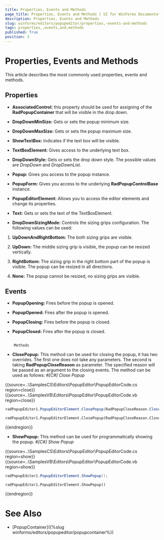 ```yaml
---
title: Properties, Events and Methods
page_title: Properties, Events and Methods | UI for WinForms Documentation
description: Properties, Events and Methods
slug: winforms/editors/popupeditor/properties,-events-and-methods
tags: properties,,events,and,methods
published: True
position: 3
---
```


# Properties, Events and Methods



This article describes the most commonly used properties, events and methods.

## Properties

* __AssociatedControl:__ this property should be used for assigning of the __RadPopupContainer__ that will be 
              visible in the drop down.
            

* __DropDownMinSize:__ Gets or sets the popup minimum size.
            

* __DropDownMaxSize:__ Gets or sets the popup maximum size.
            

* __ShowTextBox:__ Indicates if the text box will be visible.
            

* __TextBoxElement:__ Gives access to the underlying text box.
            

* __DropDownStyle:__ Gets or sets the drop down style. The possible values are *DropDown* and *DropDownList*.
            

* __Popup:__ Gives you access to the popup instance.
            

* __PopupForm:__ Gives you access to the underlying __RadPopupControlBase__ instance.
            

* __PopupEditorElement:__ Allows you to access the editor elements and change its properties.
            

* __Text:__ Gets or sets the text of the TextBoxElement.
            

* __DropDownSizingMode:__ Controls the sizing grips configuration. The following values can be used:
            

1. __UpDownAndRightBottom:__ The both sizing grips are visible.
                

1. __UpDown:__ The middle sizing grip is visible, the popup can be resized vertically.
                

1. __RightBottom:__ The sizing grip in the right bottom part of the popup is visible. The popup can be resized in all directions.
                

1. __None:__ The popup cannot be resized, no sizing grips are visible.
                

## Events

* __PopupOpening:__ Fires before the popup is opened.
            

* __PopupOpened:__ Fires after the popup is opened.
            

* __PopupClosing:__ Fires before the popup is closed.
            

* __PopupClosed:__ Fires after the popup is closed.
            

## 
        Methods
      

* __ClosePopup:__ This method can be used for closing the popup, it has two overrides. 
              The first one does not take any parameters. The second is taking __RadPopupCloseReason__ as parameter. 
              The specified reason will be passed as an argument to the closing events. The method can be used as follows:
            #_[C#] Close Popup_

	



{{source=..\SamplesCS\Editors\PopupEditor\PopupEditorCode.cs region=close}} 
{{source=..\SamplesVB\Editors\PopupEditor\PopupEditorCode.vb region=close}} 

````C#
radPopupEditor1.PopupEditorElement.ClosePopup(RadPopupCloseReason.CloseCalled);

````
````VB.NET
radPopupEditor1.PopupEditorElement.ClosePopup(RadPopupCloseReason.CloseCalled)

````

{{endregion}} 




* __ShowPopup:__ This method can be used for programmatically showing the popup.
            #_[C#] Show Popup_

	



{{source=..\SamplesCS\Editors\PopupEditor\PopupEditorCode.cs region=show}} 
{{source=..\SamplesVB\Editors\PopupEditor\PopupEditorCode.vb region=show}} 

````C#
radPopupEditor1.PopupEditorElement.ShowPopup();

````
````VB.NET
radPopupEditor1.PopupEditorElement.ShowPopup()

````

{{endregion}} 




# See Also

 * [PopupContainer]({%slug winforms/editors/popupeditor/popupcontainer%})

